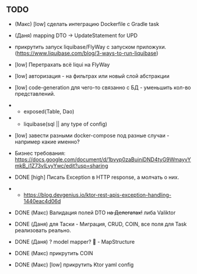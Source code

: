 ## TODO

- (Макс) [low] сделать интеграцию Dockerfile с Gradle task

- (Даня) mapping DTO -> UpdateStatement for UPD

- прикрутить запуск liquibase/FlyWay с запуском приложухи.
  (https://www.liquibase.com/blog/3-ways-to-run-liquibase)
- [low] Перетрахать всё liqui на FlyWay
- [low] авторизация - на фильтрах или новый слой абстракции
- [low] code-generation для чего-то связанно с БД - уменьшить кол-во представлений.
- - exposed(Table, Dao)
- - liquibase(sql || any type of config)
- [low] завести разными docker-compose под разные случаи - например какие именно?


- Бизнес требования:
  https://docs.google.com/document/d/1bvyp0zaBuiniDND4tyG9WmayvYmkB_i1Z73vILyyYwc/edit?usp=sharing


- DONE [high] Писать Exception в HTTP response, а молчать о них.
-
  - https://blog.devgenius.io/ktor-rest-apis-exception-handling-1440eac4d06d
- DONE (Макс) Валидация полей DTO ~~на Делегатах!~~ либа Valiktor
- DONE (Даня) для Таски - Миграция, CRUD, COIN, все поля для Task реализовать реально.
- DONE (Даня) ? model mapper? 🤔 - MapStructure
- DONE (Макс) прикрутить COIN
- DONE (Макс) [low] прикрутить Ktor yaml config 